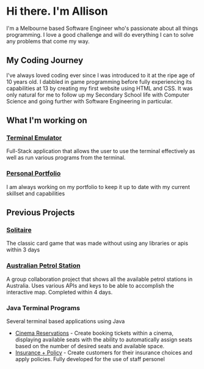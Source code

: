 # Hi there. I'm Allison
I'm a Melbourne based Software Engineer who's passionate about all things programming. I love a good challenge and will do everything I can to solve any problems that come my way.

## My Coding Journey

I've always loved coding ever since I was introduced to it at the ripe age of 10 years old. I dabbled in game programming before fully experiencing its capabilities at 13 by creating my first website using HTML and CSS. It was only natural for me to follow up my Secondary School life with Computer Science and going further with Software Engineering in particular.

## What I'm working on

### [Terminal Emulator](https://github.com/AlliGrass/terminal-rock-paper-scissors)
Full-Stack application that allows the user to use the terminal effectively as well as run various programs from the terminal.

### [Personal Portfolio](https://alligrass.dev)
I am always working on my portfolio to keep it up to date with my current skillset and capabilities

## Previous Projects

### [Solitaire](https://alligrass.github.io/project1_Solitaire/)
The classic card game that was made without using any libraries or apis within 3 days

### [Australian Petrol Station ](https://github.com/AlliGrass/Servo-project3)
A group collaboration project that shows all the available petrol stations in Australia. Uses various APIs and keys to be able to accomplish the interactive map. Completed within 4 days.

### Java Terminal Programs 
Several terminal based applications using Java
- [Cinema Reservations](https://github.com/AlliGrass/Cinema-Reservation) - Create booking tickets within a cinema, displaying available seats with the ability to automatically assign seats based on the number of desired seats and available space.
- [Insurance + Policy](https://github.com/AlliGrass/Insurance-System) - Create customers for their insurance choices and apply policies. Fully developed for the use of staff personel

<!--
**AlliGrass/AlliGrass** is a ✨ _special_ ✨ repository because its `README.md` (this file) appears on your GitHub profile.

Here are some ideas to get you started:

- 🔭 I’m currently working on ...
- 🌱 I’m currently learning ...
- 👯 I’m looking to collaborate on ...
- 🤔 I’m looking for help with ...
- 💬 Ask me about ...
- 📫 How to reach me: ...
- 😄 Pronouns: ...
- ⚡ Fun fact: ...
-->
